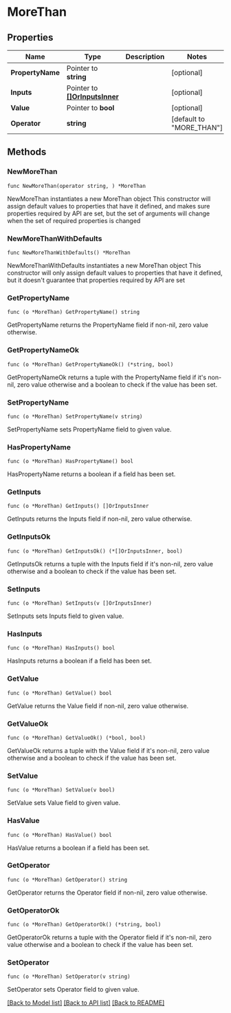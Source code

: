 # MoreThan

## Properties

Name | Type | Description | Notes
------------ | ------------- | ------------- | -------------
**PropertyName** | Pointer to **string** |  | [optional] 
**Inputs** | Pointer to [**[]OrInputsInner**](OrInputsInner.md) |  | [optional] 
**Value** | Pointer to **bool** |  | [optional] 
**Operator** | **string** |  | [default to "MORE_THAN"]

## Methods

### NewMoreThan

`func NewMoreThan(operator string, ) *MoreThan`

NewMoreThan instantiates a new MoreThan object
This constructor will assign default values to properties that have it defined,
and makes sure properties required by API are set, but the set of arguments
will change when the set of required properties is changed

### NewMoreThanWithDefaults

`func NewMoreThanWithDefaults() *MoreThan`

NewMoreThanWithDefaults instantiates a new MoreThan object
This constructor will only assign default values to properties that have it defined,
but it doesn't guarantee that properties required by API are set

### GetPropertyName

`func (o *MoreThan) GetPropertyName() string`

GetPropertyName returns the PropertyName field if non-nil, zero value otherwise.

### GetPropertyNameOk

`func (o *MoreThan) GetPropertyNameOk() (*string, bool)`

GetPropertyNameOk returns a tuple with the PropertyName field if it's non-nil, zero value otherwise
and a boolean to check if the value has been set.

### SetPropertyName

`func (o *MoreThan) SetPropertyName(v string)`

SetPropertyName sets PropertyName field to given value.

### HasPropertyName

`func (o *MoreThan) HasPropertyName() bool`

HasPropertyName returns a boolean if a field has been set.

### GetInputs

`func (o *MoreThan) GetInputs() []OrInputsInner`

GetInputs returns the Inputs field if non-nil, zero value otherwise.

### GetInputsOk

`func (o *MoreThan) GetInputsOk() (*[]OrInputsInner, bool)`

GetInputsOk returns a tuple with the Inputs field if it's non-nil, zero value otherwise
and a boolean to check if the value has been set.

### SetInputs

`func (o *MoreThan) SetInputs(v []OrInputsInner)`

SetInputs sets Inputs field to given value.

### HasInputs

`func (o *MoreThan) HasInputs() bool`

HasInputs returns a boolean if a field has been set.

### GetValue

`func (o *MoreThan) GetValue() bool`

GetValue returns the Value field if non-nil, zero value otherwise.

### GetValueOk

`func (o *MoreThan) GetValueOk() (*bool, bool)`

GetValueOk returns a tuple with the Value field if it's non-nil, zero value otherwise
and a boolean to check if the value has been set.

### SetValue

`func (o *MoreThan) SetValue(v bool)`

SetValue sets Value field to given value.

### HasValue

`func (o *MoreThan) HasValue() bool`

HasValue returns a boolean if a field has been set.

### GetOperator

`func (o *MoreThan) GetOperator() string`

GetOperator returns the Operator field if non-nil, zero value otherwise.

### GetOperatorOk

`func (o *MoreThan) GetOperatorOk() (*string, bool)`

GetOperatorOk returns a tuple with the Operator field if it's non-nil, zero value otherwise
and a boolean to check if the value has been set.

### SetOperator

`func (o *MoreThan) SetOperator(v string)`

SetOperator sets Operator field to given value.



[[Back to Model list]](../README.md#documentation-for-models) [[Back to API list]](../README.md#documentation-for-api-endpoints) [[Back to README]](../README.md)


